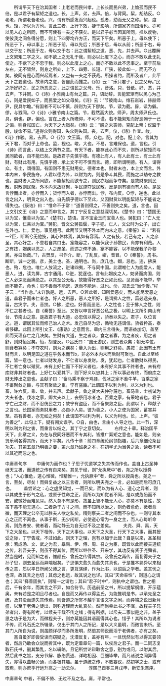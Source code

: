 <!-- { "loadSidebar": true } -->
　　所谓平天下在治其国者：上老老而民兴孝，上长长而民兴弟，上恤孤而民不倍，是以君子有絜矩之道也。长，上声。弟，去声。倍，与背同。絜，胡结反。○老老，所谓老吾老也。兴，谓有所感发而兴起也。孤者，幼而无父之称。絜，度也。矩，所以为方也。言此三者，上行下效，捷于影响，所谓家齐而国治也。亦可以见人心之所同，而不可使有一夫之不获矣。是以君子必当因其所同，推以度物，使彼我之间各得分愿，则上下四旁均齐方正，而天下平矣。所恶于上，毋以使下；所恶于下，毋以事上；所恶于前，毋以先后；所恶于后，毋以从前；所恶于右，毋以交于左；所恶于左，毋以交于右：此之谓絜矩之道。恶、先，并去声。○此覆解上文絜矩二字之义。如不欲上之无礼于我，则必以此度下之心，而亦不敢以此无礼使之。不欲下之不忠于我，则必以此度上之心，而亦不敢以此不忠事之。至于前后左右，无不皆然，则身之所处，上下、四旁、长短、广狭，彼此如一，而无不方矣。彼同有是心而兴起焉者，又岂有一夫之不获哉。所操者约，而所及者广，此平天下之要道也。故章内之意，皆自此而推之。《诗》云：“乐只君子，民之父母。”民之所好好之，民之所恶恶之，此之谓民之父母。乐，音洛。只，音纸。好、恶，并去声，下并同。○《诗》小雅南山有台之篇。只，语助辞。言能絜矩而以民心为己心，则是爱民如子，而民爱之如父母矣。《诗》云：“节彼南山，维石岩岩，赫赫师尹，民具尔瞻。”有国者不可以不慎，辟则为天下僇矣。节，读为截。辟，读为僻。僇，与戮同。○《诗》小雅节南山之篇。节，截然高大貌。师尹，周太师尹氏也。具，俱也。辟，偏也。言在上者人所瞻仰，不可不谨。若不能絜矩而好恶殉于一己之偏，则身弒国亡，为天下之大戮矣。《诗》云：“殷之未丧师，克配上帝；仪监于殷，峻命不易。”道得众则得国，失众则失国。丧，去声。仪，《诗》作宜。峻，《诗》作骏。易，去声。○《诗》文王篇。师，众也。配，对也。配上帝，言其为天下君，而对乎上帝也。监，视也。峻，大也。不易，言难保也。道，言也。引《诗》而言此，以结上文两节之意。有天下者，能存此心而不失，则所以絜矩而与民同欲者，自不能已矣。是故君子先慎乎德。有德此有人，有人此有土，有土此有财，有财此有用。先慎乎德，承上文不可不慎而言。德，即所谓明德。有人，谓得众。有土，谓得国。有国则不患无财用矣。德者本也，财者末也，本上文而言。外本内末，争民施夺。人君以德为外，以财为内，则是争斗其民，而施之以劫夺之教也。盖财者人之所同欲，不能絜矩而欲专之，则民亦起而争夺矣。是故财聚则民散，财散则民聚。外本内末故财聚，争民施夺故民散，反是则有德而有人矣。是故言悖而出者，亦悖而入；货悖而入者，亦悖而出。悖，布内反。○悖，逆也。此以言之出入，明货之出入也。自先慎乎德以下至此，又因财货以明能絜矩与不能者之得失也。《康诰》曰：“惟命不于常！”道善则得之，不善则失之矣。道，言也。因上文引文王《诗》之意而申言之，其丁宁反复之意益深切矣。《楚书》曰：“楚国无以为宝，惟善以为宝。”《楚书》，楚语。言不宝金玉而宝善人也。舅犯曰：“亡人无以为宝，仁亲以为宝。”舅犯，晋文公舅狐偃，字子犯。亡人，文公时为公子，出亡在外也。仁，爱也。事见檀弓。此两节又明不外本而内末之意。《秦誓》曰：“若有一?臣，断断兮无他技，其心休休焉，其如有容焉。人之有技，若己有之，人之彦圣，其心好之，不啻若自其口出，寔能容之，以能保我子孙黎民，尚亦有利哉。人之有技，媢疾以恶之，人之彦圣，而违之俾不通，寔不能容，以不能保我子孙黎民，亦曰殆哉。”?，古贺反，书作介。断，丁乱反。媢，音冒。○《秦誓》，周书。断断，诚一之貌。彦，美士也。圣，通明也。尚，庶几也。媢，忌也。违，拂戾也。殆，危也。唯仁人放流之，迸诸四夷，不与同中国。此谓唯仁人为能爱人，能恶人。迸，读为屏，古字通用。○迸，犹逐也。言有此媢疾之人，妨贤而病国，则仁人必深恶而痛绝之。以其至公无私，故能得好恶之正如此也。见贤而不能举，举而不能先，命也；见不善而不能退，退而不能远，过也。命，郑氏云“当作慢。”程子云：“当作怠。”未详孰是。远，去声。○若此者，知所爱恶矣，而未能尽爱恶之道，盖君子而未仁者也。好人之所恶，恶人之所好，是谓拂人之性，菑必逮夫身。菑，古灾字。夫，音扶。○拂，逆也。好善而恶恶，人之性也；至于拂人之性，则不仁之甚者也。自《秦誓》至此，又皆以申言好恶公私之极，以明上文所引南山有台、节南山之意。是故君子有大道，必忠信以得之，骄泰以失之。君子，以位言之。道，谓居其位而修己治人之术。发己自尽为忠，循物无违谓信。骄者矜高，泰者侈肆。此因上所引文王、《康诰》之意而言。章内三言得失，而语益加切，盖至此而天理存亡之几决矣。生财有大道，生之者众，食之者寡，为之者疾，用之者舒，则财恒足矣。恒，胡登反。○吕氏曰：“国无游民，则生者众矣；朝无幸位，则食者寡矣；不夺农时，则为之疾矣；量入为出，则用之舒矣。愚按：此因有土有财而言，以明足国之道在乎务本而节b，非必外本内末而后财可聚也。自此以至终篇，皆一意也。仁者以财发身，不仁者以身发财。发，犹起也。仁者散财以得民，不仁者亡身以殖货。未有上好仁而下不好义者也，未有好义其事不终者也，未有府库财非其财者也。上好仁以爱其下，则下好义以忠其上；所以事必有终，而府库之财无悖出之患也。孟献子曰：“畜马乘不察于鸡豚，伐冰之家不畜牛羊，百乘之家不畜聚敛之臣，与其有聚敛之臣，宁有盗臣。”此谓国不以利为利，以义为利也。畜，许六反。乘、敛，并去声。孟献子，鲁之贤大夫仲孙蔑也。畜马乘，士初试为大夫者也。伐冰之家，卿大夫以上，丧祭用冰者也。百乘之家，有采地者也。君子宁亡己之财，而不忍伤民之力；故宁有盗臣，而不畜聚敛之臣。此谓以下，释献子之言也。长国家而务财用者，必自小人矣。彼为善之，小人之使为国家，菑害并至。虽有善者，亦无如之何矣！此谓国不以利为利，以义为利也。长，上声。“彼为善之”，此句上下，疑有阙文误字。○自，由也，言由小人导之也。此一节，深明以利为利之害，而重言以结之，其丁宁之意切矣。
　　右传之十章。释治国平天下。此章之义，务在与民同好恶而不专其利，皆推广絜矩之意也。能如是，则亲贤乐利各得其所，而天下平矣。凡传十章：前四章统论纲领指趣，后六章细论条目功夫。其第五章乃明善之要，第六章乃诚身之本，在初学尤为当务之急，读者不可以其近而忽之也。





中庸章句序
　　中庸何为而作也？子思子忧道学之失其传而作也。盖自上古圣神继天立极，而道统之传有自来矣。其见于经，则“允执厥中”者，尧之所以授舜也；“人心惟危，道心惟微，惟精惟一，允执厥中”者，舜之所以授禹也。尧之一言，至矣，尽矣！而舜复益之以三言者，则所以明夫尧之一言，必如是而后可庶几也。
　　盖尝论之：心之虚灵知觉，一而已矣，而以为有人心、道心之异者，则以其或生于形气之私，或原于性命之正，而所以为知觉者不同，是以或危殆而不安，或微妙而难见耳。然人莫不有是形，故虽上智不能无人心，亦莫不有是性，故虽下愚不能无道心。二者杂于方寸之间，而不知所以治之，则危者愈危，微者愈微，而天理之公卒无以胜夫人欲之私矣。精则察夫二者之间而不杂也，一则守其本心之正而不离也。从事于斯，无少闲断，必使道心常为一身之主，而人心每听命焉，则危者安、微者着，而动静云为自无过不及之差矣。
　　夫尧、舜、禹，天下之大圣也。以天下相传，天下之大事也。以天下之大圣，行天下之大事，而其授受之际，丁宁告戒，不过如此。则天下之理，岂有以加于此哉？自是以来，圣圣相承：若成汤、文、武之为君，皋陶、伊、傅、周、召之为臣，既皆以此而接夫道统之传，若吾夫子，则虽不得其位，而所以继往圣、开来学，其功反有贤于尧舜者。然当是时，见而知之者，惟颜氏、曾氏之传得其宗。及曾氏之再传，而复得夫子之孙子思，则去圣远而异端起矣。子思惧夫愈久而愈失其真也，于是推本尧舜以来相传之意，质以平日所闻父师之言，更互演绎，作为此书，以诏后之学者。盖其忧之也深，故其言之也切；其虑之也远，故其说之也详。其曰“天命率性”，则道心之谓也；其曰“择善固执”，则精一之谓也；其曰“君子时中”，则执中之谓也。世之相后，千有余年，而其言之不异，如合符节。历选前圣之书，所以提挈纲维、开示蕴奥，未有若是之明且尽者也。自是而又再传以得孟氏，为能推明是书，以承先圣之统，及其没而遂失其传焉。则吾道之所寄不越乎言语文字之闲，而异端之说日新月盛，以至于老佛之徒出，则弥近理而大乱真矣。然而尚幸此书之不泯，故程夫子兄弟者出，得有所考，以续夫千载不传之绪；得有所据，以斥夫二家似是之非。盖子思之功于是为大，而微程夫子，则亦莫能因其语而得其心也。惜乎！其所以为说者不传，而凡石氏之所辑录，仅出于其门人之所记，是以大义虽明，而微言未析。至其门人所自为说，则虽颇详尽而多所发明，然倍其师说而淫于老佛者，亦有之矣。
　　熹自蚤岁即尝受读而窃疑之，沈潜反复，盖亦有年，一旦恍然似有以得其要领者，然后乃敢会众说而折其中，既为定着章句一篇，以俟后之君子。而一二同志复取石氏书，删其繁乱，名以辑略，且记所尝论辩取舍之意，别为或问，以附其后。然后此书之旨，支分节解、脉络贯通、详略相因、巨细毕举，而凡诸说之同异得失，亦得以曲畅旁通，而各极其趣。虽于道统之传，不敢妄议，然初学之士，或有取焉，则亦庶乎行远升高之一助云尔。
　　淳熙己酉春三月戊申，新安朱熹序。





中庸章句
中者，不偏不倚、无过不及之名。庸，平常也。

